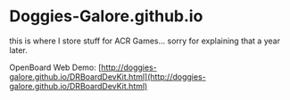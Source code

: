 # Doggies-Galore.github.io
this is where I store stuff for ACR Games... sorry for explaining that a year later.

OpenBoard Web Demo: [http://doggies-galore.github.io/DRBoardDevKit.html](http://doggies-galore.github.io/DRBoardDevKit.html)
